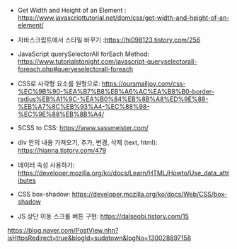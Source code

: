 - Get Width and Height of an Element
  : https://www.javascripttutorial.net/dom/css/get-width-and-height-of-an-element/

- 자바스크립트에서 스타일 바꾸기
  :https://hi098123.tistory.com/256

- JavaScript querySelectorAll forEach Method: https://www.tutorialstonight.com/javascript-queryselectorall-foreach.php#queryeselectorall-foreach

- CSS로 사각형 요소를 원형으로: https://oursmalljoy.com/css-%EC%9B%90-%EA%B7%B8%EB%A6%AC%EA%B8%B0-border-radius%EB%A1%9C-%EA%B0%84%EB%8B%A8%ED%9E%88-%EB%A7%8C%EB%93%A4-%EC%88%98-%EC%9E%88%EB%8B%A4/

- SCSS to CSS: https://www.sassmeister.com/

- div 안의 내용 가져오기, 추가, 변경, 삭제 (text, html): https://hianna.tistory.com/479

- 데이터 속성 사용하기: https://developer.mozilla.org/ko/docs/Learn/HTML/Howto/Use_data_attributes

- CSS box-shadow: https://developer.mozilla.org/ko/docs/Web/CSS/box-shadow

- JS 상단 이동 스크롤 버튼 구현: https://dalseobi.tistory.com/15

https://blog.naver.com/PostView.nhn?isHttpsRedirect=true&blogId=sudatown&logNo=130028897158
